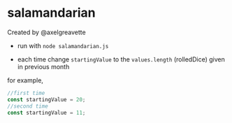 # salamandarian
Created by @axelgreavette

* run with `node salamandarian.js`

* each time change `startingValue` to the `values.length` (rolledDice) given in previous month

for example,

```javascript
//first time
const startingValue = 20;
//second time 
const startingValue = 11;
```
